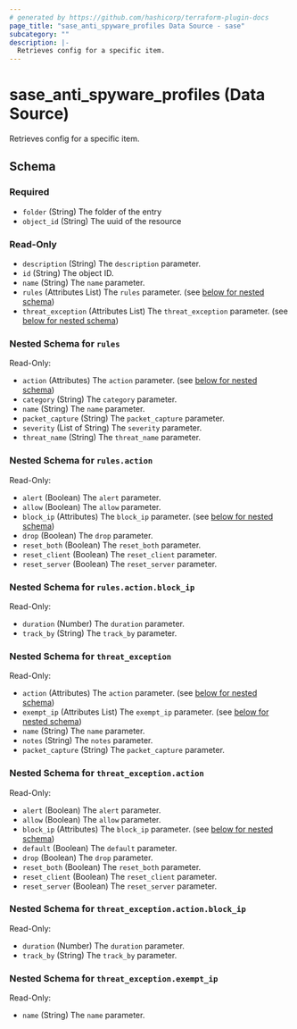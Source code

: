 ```yaml
---
# generated by https://github.com/hashicorp/terraform-plugin-docs
page_title: "sase_anti_spyware_profiles Data Source - sase"
subcategory: ""
description: |-
  Retrieves config for a specific item.
---
```


# sase_anti_spyware_profiles (Data Source)

Retrieves config for a specific item.



<!-- schema generated by tfplugindocs -->
## Schema

### Required

- `folder` (String) The folder of the entry
- `object_id` (String) The uuid of the resource

### Read-Only

- `description` (String) The `description` parameter.
- `id` (String) The object ID.
- `name` (String) The `name` parameter.
- `rules` (Attributes List) The `rules` parameter. (see [below for nested schema](#nestedatt--rules))
- `threat_exception` (Attributes List) The `threat_exception` parameter. (see [below for nested schema](#nestedatt--threat_exception))

<a id="nestedatt--rules"></a>
### Nested Schema for `rules`

Read-Only:

- `action` (Attributes) The `action` parameter. (see [below for nested schema](#nestedatt--rules--action))
- `category` (String) The `category` parameter.
- `name` (String) The `name` parameter.
- `packet_capture` (String) The `packet_capture` parameter.
- `severity` (List of String) The `severity` parameter.
- `threat_name` (String) The `threat_name` parameter.

<a id="nestedatt--rules--action"></a>
### Nested Schema for `rules.action`

Read-Only:

- `alert` (Boolean) The `alert` parameter.
- `allow` (Boolean) The `allow` parameter.
- `block_ip` (Attributes) The `block_ip` parameter. (see [below for nested schema](#nestedatt--rules--action--block_ip))
- `drop` (Boolean) The `drop` parameter.
- `reset_both` (Boolean) The `reset_both` parameter.
- `reset_client` (Boolean) The `reset_client` parameter.
- `reset_server` (Boolean) The `reset_server` parameter.

<a id="nestedatt--rules--action--block_ip"></a>
### Nested Schema for `rules.action.block_ip`

Read-Only:

- `duration` (Number) The `duration` parameter.
- `track_by` (String) The `track_by` parameter.




<a id="nestedatt--threat_exception"></a>
### Nested Schema for `threat_exception`

Read-Only:

- `action` (Attributes) The `action` parameter. (see [below for nested schema](#nestedatt--threat_exception--action))
- `exempt_ip` (Attributes List) The `exempt_ip` parameter. (see [below for nested schema](#nestedatt--threat_exception--exempt_ip))
- `name` (String) The `name` parameter.
- `notes` (String) The `notes` parameter.
- `packet_capture` (String) The `packet_capture` parameter.

<a id="nestedatt--threat_exception--action"></a>
### Nested Schema for `threat_exception.action`

Read-Only:

- `alert` (Boolean) The `alert` parameter.
- `allow` (Boolean) The `allow` parameter.
- `block_ip` (Attributes) The `block_ip` parameter. (see [below for nested schema](#nestedatt--threat_exception--action--block_ip))
- `default` (Boolean) The `default` parameter.
- `drop` (Boolean) The `drop` parameter.
- `reset_both` (Boolean) The `reset_both` parameter.
- `reset_client` (Boolean) The `reset_client` parameter.
- `reset_server` (Boolean) The `reset_server` parameter.

<a id="nestedatt--threat_exception--action--block_ip"></a>
### Nested Schema for `threat_exception.action.block_ip`

Read-Only:

- `duration` (Number) The `duration` parameter.
- `track_by` (String) The `track_by` parameter.



<a id="nestedatt--threat_exception--exempt_ip"></a>
### Nested Schema for `threat_exception.exempt_ip`

Read-Only:

- `name` (String) The `name` parameter.


